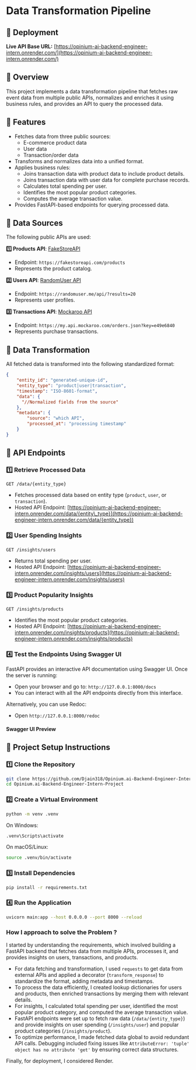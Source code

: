 # Data Transformation Pipeline

## 🚀 Deployment

**Live API Base URL:** [https://opinium-ai-backend-engineer-intern.onrender.com/](https://opinium-ai-backend-engineer-intern.onrender.com/)

## 🚀 Overview

This project implements a data transformation pipeline that fetches raw event data from multiple public APIs, normalizes and enriches it using business rules, and provides an API to query the processed data.

## 🚀 Features

- Fetches data from three public sources:
  - E-commerce product data
  - User data
  - Transaction/order data
- Transforms and normalizes data into a unified format.
- Applies business rules:
  - Joins transaction data with product data to include product details.
  - Joins transaction data with user data for complete purchase records.
  - Calculates total spending per user.
  - Identifies the most popular product categories.
  - Computes the average transaction value.
- Provides FastAPI-based endpoints for querying processed data.

## 🚀 Data Sources

The following public APIs are used:

**1️⃣ Products API**: [FakeStoreAPI](https://fakestoreapi.com/products)

- Endpoint: `https://fakestoreapi.com/products`
- Represents the product catalog.

**2️⃣ Users API**: [RandomUser API](https://randomuser.me/api/?results=20)

- Endpoint: `https://randomuser.me/api/?results=20`
- Represents user profiles.

**3️⃣ Transactions API**: [Mockaroo API](https://my.api.mockaroo.com/orders.json?key=e49e6840)

- Endpoint: `https://my.api.mockaroo.com/orders.json?key=e49e6840`
- Represents purchase transactions.

## 🚀 Data Transformation

All fetched data is transformed into the following standardized format:

```json
{
    "entity_id": "generated-unique-id",
    "entity_type": "product|user|transaction",
    "timestamp": "ISO-8601-format",
    "data": {
      "//Normalized fields from the source"
    },
    "metadata": {
        "source": "which API",
        "processed_at": "processing timestamp"
    }
}
```

## 🚀 API Endpoints

### **1️⃣ Retrieve Processed Data**

```http
GET /data/{entity_type}
```

- Fetches processed data based on entity type (`product`, `user`, or `transaction`).
- Hosted API Endpoint:
  [https://opinium-ai-backend-engineer-intern.onrender.com/data/{entity\_type}](https://opinium-ai-backend-engineer-intern.onrender.com/data/{entity_type})

### **2️⃣ User Spending Insights**

```http
GET /insights/users
```

- Returns total spending per user.
- Hosted API Endpoint:
  [https://opinium-ai-backend-engineer-intern.onrender.com/insights/users](https://opinium-ai-backend-engineer-intern.onrender.com/insights/users)

### **3️⃣ Product Popularity Insights**

```http
GET /insights/products
```

- Identifies the most popular product categories.
- Hosted API Endpoint:
  [https://opinium-ai-backend-engineer-intern.onrender.com/insights/products](https://opinium-ai-backend-engineer-intern.onrender.com/insights/products)

### **4️⃣ Test the Endpoints Using Swagger UI**

FastAPI provides an interactive API documentation using Swagger UI. Once the server is running:

- Open your browser and go to: `http://127.0.0.1:8000/docs`
- You can interact with all the API endpoints directly from this interface.

Alternatively, you can use Redoc:

- Open `http://127.0.0.1:8000/redoc`

#### Swagger UI Preview

## 🚀 Project Setup Instructions

### **1️⃣ Clone the Repository**

```sh
git clone https://github.com/Djain318/Opinium.ai-Backend-Engineer-Intern-Project.git
cd Opinium.ai-Backend-Engineer-Intern-Project
```

### **2️⃣ Create a Virtual Environment**

```sh
python -m venv .venv
```

On Windows:

```sh
.venv\Scripts\activate
```

On macOS/Linux:

```sh
source .venv/bin/activate
```

### **3️⃣ Install Dependencies**

```sh
pip install -r requirements.txt
```

### **4️⃣ Run the Application**

```sh
uvicorn main:app --host 0.0.0.0 --port 8000 --reload
```
### **How I approach to solve the Problem ?**  

I started by understanding the requirements, which involved building a FastAPI backend that fetches data from multiple APIs, processes it, and provides insights on users, transactions, and products. 
- For data fetching and transformation, I used `requests` to get data from external APIs and applied a decorator (`transform_response`) to standardize the format, adding metadata and timestamps.  
- To process the data efficiently, I created lookup dictionaries for users and products, then enriched transactions by merging them with relevant details.  
- For insights, I calculated total spending per user, identified the most popular product category, and computed the average transaction value.  
- FastAPI endpoints were set up to fetch raw data (`/data/{entity_type}`) and provide insights on user spending (`/insights/user`) and popular product categories (`/insights/product`).  
- To optimize performance, I made fetched data global to avoid redundant API calls. Debugging included fixing issues like `AttributeError: 'tuple' object has no attribute 'get'` by ensuring correct data structures.  

Finally, for deployment, I considered Render.
